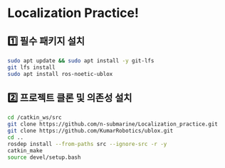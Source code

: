# Localization Practice!
## 1️⃣ 필수 패키지 설치
```bash
sudo apt update && sudo apt install -y git-lfs  
git lfs install
sudo apt install ros-noetic-ublox
```

## 2️⃣ 프로젝트 클론 및 의존성 설치
```bash
cd /catkin_ws/src  
git clone https://github.com/n-submarine/Localization_practice.git  
git clone https://github.com/KumarRobotics/ublox.git    
cd ..  
rosdep install --from-paths src --ignore-src -r -y  
catkin_make  
source devel/setup.bash
```
